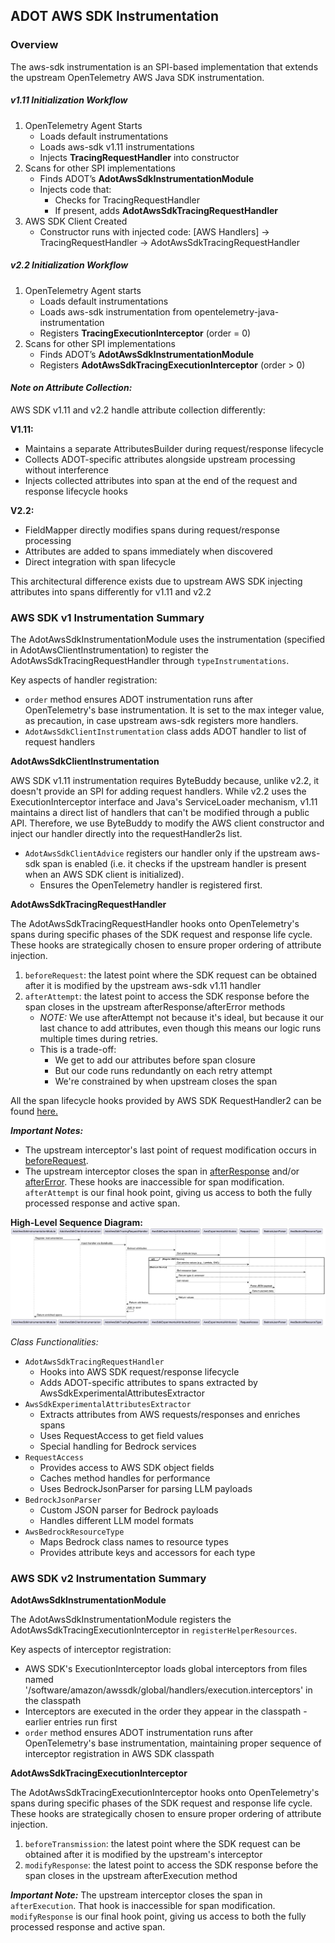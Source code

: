 ## ADOT AWS SDK Instrumentation

### Overview
The aws-sdk instrumentation is an SPI-based implementation that extends the upstream OpenTelemetry AWS Java SDK instrumentation.

##### _v1.11 Initialization Workflow_
1. OpenTelemetry Agent Starts 
    - Loads default instrumentations 
    - Loads aws-sdk v1.11 instrumentations
    - Injects **TracingRequestHandler** into constructor
2. Scans for other SPI implementations
    - Finds ADOT’s **AdotAwsSdkInstrumentationModule**
    - Injects code that:
      - Checks for TracingRequestHandler
      - If present, adds **AdotAwsSdkTracingRequestHandler**
3. AWS SDK Client Created 
   - Constructor runs with injected code:
      [AWS Handlers] → TracingRequestHandler → AdotAwsSdkTracingRequestHandler

##### _v2.2 Initialization Workflow_

1. OpenTelemetry Agent starts
   - Loads default instrumentations
   - Loads aws-sdk instrumentation from opentelemetry-java-instrumentation
   - Registers **TracingExecutionInterceptor** (order = 0)
2. Scans for other SPI implementations
   - Finds ADOT’s **AdotAwsSdkInstrumentationModule**
   - Registers **AdotAwsSdkTracingExecutionInterceptor** (order > 0)

#### _Note on Attribute Collection:_
AWS SDK v1.11 and v2.2 handle attribute collection differently:

**V1.11:**
- Maintains a separate AttributesBuilder during request/response lifecycle
- Collects ADOT-specific attributes alongside upstream processing without interference
- Injects collected attributes into span at the end of the request and response lifecycle hooks


**V2.2:**
- FieldMapper directly modifies spans during request/response processing
- Attributes are added to spans immediately when discovered
- Direct integration with span lifecycle

This architectural difference exists due to upstream AWS SDK injecting attributes into spans differently for v1.11 and v2.2
### AWS SDK v1 Instrumentation Summary
The AdotAwsSdkInstrumentationModule uses the instrumentation (specified in AdotAwsClientInstrumentation) to register the AdotAwsSdkTracingRequestHandler through `typeInstrumentations`.

Key aspects of handler registration:
- `order` method ensures ADOT instrumentation runs after OpenTelemetry's base instrumentation. It is set to the max integer value, as precaution, in case upstream aws-sdk registers more handlers.
- `AdotAwsSdkClientInstrumentation` class adds ADOT handler to list of request handlers

**AdotAwsSdkClientInstrumentation**

AWS SDK v1.11 instrumentation requires ByteBuddy because, unlike v2.2, it doesn't provide an SPI for adding request handlers. While v2.2 uses the ExecutionInterceptor interface and Java's ServiceLoader mechanism, v1.11 maintains a direct list of handlers that can't be modified through a public API. Therefore, we use ByteBuddy to modify the AWS client constructor and inject our handler directly into the requestHandler2s list.

  - `AdotAwsSdkClientAdvice` registers our handler only if the upstream aws-sdk span is enabled (i.e. it checks if the upstream handler is present when an AWS SDK client is
  initialized).
    - Ensures the OpenTelemetry handler is registered first.

**AdotAwsSdkTracingRequestHandler**

The AdotAwsSdkTracingRequestHandler hooks onto OpenTelemetry's spans during specific phases of the SDK request and response life cycle. These hooks are strategically chosen to ensure proper ordering of attribute injection.

1.  `beforeRequest`: the latest point where the SDK request can be obtained after it is modified by the upstream aws-sdk v1.11 handler
2.  `afterAttempt`: the latest point to access the SDK response before the span closes in the upstream afterResponse/afterError methods
    - _NOTE:_ We use afterAttempt not because it's ideal, but because it our last chance to add attributes, even though this means our logic runs multiple times during retries. 
    - This is a trade-off:
      - We get to add our attributes before span closure 
      - But our code runs redundantly on each retry attempt 
      - We're constrained by when upstream closes the span

All the span lifecycle hooks provided by AWS SDK RequestHandler2 can be found [here.](https://docs.aws.amazon.com/AWSJavaSDK/latest/javadoc/com/amazonaws/handlers/RequestHandler2.html#beforeMarshalling-com.amazonaws.AmazonWebServiceRequest)

_**Important Notes:**_
- The upstream interceptor's last point of request modification occurs in [beforeRequest](https://github.com/open-telemetry/opentelemetry-java-instrumentation/blob/main/instrumentation/aws-sdk/aws-sdk-1.11/library/src/main/java/io/opentelemetry/instrumentation/awssdk/v1_11/TracingRequestHandler.java#L58).
- The upstream interceptor closes the span in [afterResponse](https://github.com/open-telemetry/opentelemetry-java-instrumentation/blob/main/instrumentation/aws-sdk/aws-sdk-1.11/library/src/main/java/io/opentelemetry/instrumentation/awssdk/v1_11/TracingRequestHandler.java#L116) and/or [afterError](https://github.com/open-telemetry/opentelemetry-java-instrumentation/blob/main/instrumentation/aws-sdk/aws-sdk-1.11/library/src/main/java/io/opentelemetry/instrumentation/awssdk/v1_11/TracingRequestHandler.java#L131). These hooks are inaccessible for span modification.
  `afterAttempt` is our final hook point, giving us access to both the fully processed response and active span.

**High-Level Sequence Diagram:**
![img.png](sequence-diagram-1.11.png)

_Class Functionalities:_
- `AdotAwsSdkTracingRequestHandler`
  - Hooks into AWS SDK request/response lifecycle 
  - Adds ADOT-specific attributes to spans extracted by AwsSdkExperimentalAttributesExtractor
- `AwsSdkExperimentalAttributesExtractor`
  - Extracts attributes from AWS requests/responses and enriches spans
  - Uses RequestAccess to get field values
  - Special handling for Bedrock services
- `RequestAccess`
  - Provides access to AWS SDK object fields 
  - Caches method handles for performance 
  - Uses BedrockJsonParser for parsing LLM payloads
- `BedrockJsonParser`
  - Custom JSON parser for Bedrock payloads
  - Handles different LLM model formats
- `AwsBedrockResourceType`
  - Maps Bedrock class names to resource types
  - Provides attribute keys and accessors for each type

### AWS SDK v2 Instrumentation Summary

**AdotAwsSdkInstrumentationModule**

The AdotAwsSdkInstrumentationModule registers the AdotAwsSdkTracingExecutionInterceptor in `registerHelperResources`.

Key aspects of interceptor registration:
- AWS SDK's ExecutionInterceptor loads global interceptors from files named '/software/amazon/awssdk/global/handlers/execution.interceptors' in the classpath
- Interceptors are executed in the order they appear in the classpath - earlier entries run first
- `order` method ensures ADOT instrumentation runs after OpenTelemetry's base instrumentation, maintaining proper sequence of interceptor registration in AWS SDK classpath

**AdotAwsSdkTracingExecutionInterceptor**

The AdotAwsSdkTracingExecutionInterceptor hooks onto OpenTelemetry's spans during specific phases of the SDK request and response life cycle. These hooks are strategically chosen to ensure proper ordering of attribute injection.

1. `beforeTransmission`: the latest point where the SDK request can be obtained after it is modified by the upstream's interceptor
2. `modifyResponse`: the latest point to access the SDK response before the span closes in the upstream afterExecution method

_**Important Note:**_
The upstream interceptor closes the span in `afterExecution`. That hook is inaccessible for span modification.
`modifyResponse` is our final hook point, giving us access to both the fully processed response and active span.


